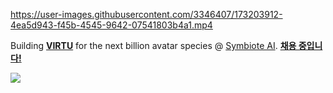 https://user-images.githubusercontent.com/3346407/173203912-4ea5d943-f45b-4545-9642-07541803b4a1.mp4

Building [**VIRTU**](https://virtu.fun) for the next billion avatar species @ [Symbiote AI](https://symbiote-ai.com). [**채용 중입니다!**](https://symbiote.super.site)

![](https://github-readme-stats.vercel.app/api?username=carpedm20)
